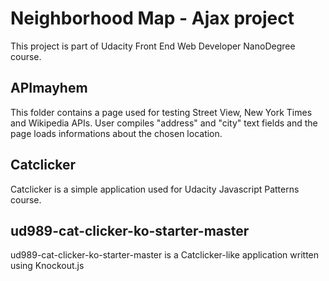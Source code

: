 # Neighborhood Map - Ajax project

This project is part of Udacity Front End Web Developer NanoDegree course.

## APImayhem

This folder contains a page used for testing Street View, New York Times and Wikipedia APIs.
User compiles "address" and "city" text fields and the page loads informations about the chosen location.

## Catclicker

Catclicker is a simple application used for Udacity Javascript Patterns course.

## ud989-cat-clicker-ko-starter-master

ud989-cat-clicker-ko-starter-master is a Catclicker-like application written using Knockout.js
